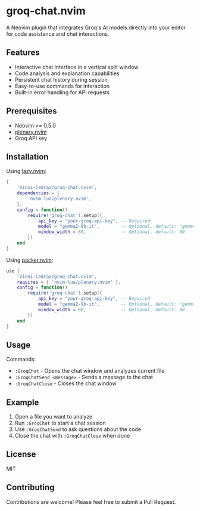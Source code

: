 
# groq-chat.nvim

A Neovim plugin that integrates Groq's AI models directly into your editor for code assistance and chat interactions.

## Features

- Interactive chat interface in a vertical split window
- Code analysis and explanation capabilities
- Persistent chat history during session
- Easy-to-use commands for interaction
- Built-in error handling for API requests

## Prerequisites

- Neovim >= 0.5.0
- [plenary.nvim](https://github.com/nvim-lua/plenary.nvim)
- Groq API key

## Installation

Using [lazy.nvim](https://github.com/folke/lazy.nvim):
```lua
{
    'Vinni-Cedraz/groq-chat.nvim',
    dependencies = {
        'nvim-lua/plenary.nvim',
    },
    config = function()
        require('groq-chat').setup({
            api_key = "your-groq-api-key", -- Required
            model = "gemma2-9b-it",        -- Optional, default: "gemma2-9b-it"
            window_width = 80,             -- Optional, default: 80
        })
    end
}
```

Using [packer.nvim](https://github.com/wbthomason/packer.nvim):
```lua
use {
    'Vinni-Cedraz/groq-chat.nvim',
    requires = { 'nvim-lua/plenary.nvim' },
    config = function()
        require('groq-chat').setup({
            api_key = "your-groq-api-key", -- Required
            model = "gemma2-9b-it",        -- Optional, default: "gemma2-9b-it"
            window_width = 80,             -- Optional, default: 80
        })
    end
}
```

## Usage

Commands:
- `:GroqChat` - Opens the chat window and analyzes current file
- `:GroqChatSend <message>` - Sends a message to the chat
- `:GroqChatClose` - Closes the chat window

## Example

1. Open a file you want to analyze
2. Run `:GroqChat` to start a chat session
3. Use `:GroqChatSend` to ask questions about the code
4. Close the chat with `:GroqChatClose` when done

## License

MIT

## Contributing

Contributions are welcome! Please feel free to submit a Pull Request.

